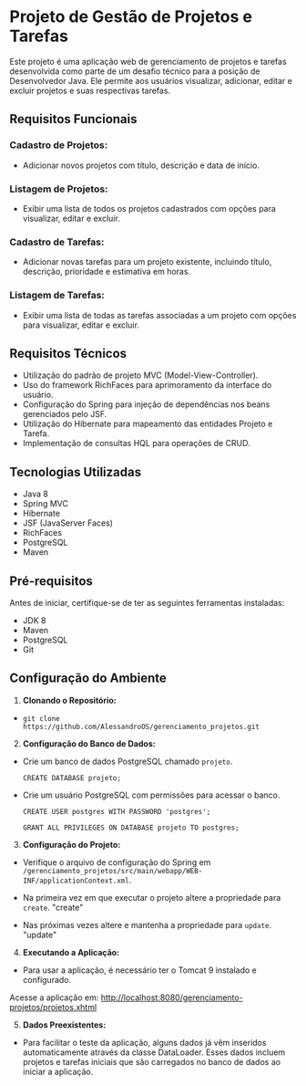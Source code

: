 # Projeto de Gestão de Projetos e Tarefas

Este projeto é uma aplicação web de gerenciamento de projetos e tarefas desenvolvida como parte de um desafio técnico para a posição de Desenvolvedor Java. Ele permite aos usuários visualizar, adicionar, editar e excluir projetos e suas respectivas tarefas.

## Requisitos Funcionais

### Cadastro de Projetos:
- Adicionar novos projetos com título, descrição e data de início.
  
### Listagem de Projetos:
- Exibir uma lista de todos os projetos cadastrados com opções para visualizar, editar e excluir.

### Cadastro de Tarefas:
- Adicionar novas tarefas para um projeto existente, incluindo título, descrição, prioridade e estimativa em horas.

### Listagem de Tarefas:
- Exibir uma lista de todas as tarefas associadas a um projeto com opções para visualizar, editar e excluir.

## Requisitos Técnicos

- Utilização do padrão de projeto MVC (Model-View-Controller).
- Uso do framework RichFaces para aprimoramento da interface do usuário.
- Configuração do Spring para injeção de dependências nos beans gerenciados pelo JSF.
- Utilização do Hibernate para mapeamento das entidades Projeto e Tarefa.
- Implementação de consultas HQL para operações de CRUD.

## Tecnologias Utilizadas

- Java 8
- Spring MVC
- Hibernate
- JSF (JavaServer Faces)
- RichFaces
- PostgreSQL
- Maven

## Pré-requisitos

Antes de iniciar, certifique-se de ter as seguintes ferramentas instaladas:

- JDK 8
- Maven
- PostgreSQL
- Git

## Configuração do Ambiente

1. **Clonando o Repositório:**

- `git clone https://github.com/AlessandroOS/gerenciamento_projetos.git`

2. **Configuração do Banco de Dados:**
- Crie um banco de dados PostgreSQL chamado `projeto`.
  
  `CREATE DATABASE projeto;`

- Crie um usuário PostgreSQL com permissões para acessar o banco.
  
  `CREATE USER postgres WITH PASSWORD 'postgres';`
  
  `GRANT ALL PRIVILEGES ON DATABASE projeto TO postgres;`

3. **Configuração do Projeto:**
- Verifique o arquivo de configuração do Spring em `/gerenciamento_projetos/src/main/webapp/WEB-INF/applicationContext.xml`.

- Na primeira vez em que executar o projeto altere a propriedade para `create`. "<prop key="hibernate.hbm2ddl.auto">create</prop>"
- Nas próximas vezes altere e mantenha a propriedade para `update`. "<prop key="hibernate.hbm2ddl.auto">update</prop>"

4. **Executando a Aplicação:**
- Para usar a aplicação, é necessário ter o Tomcat 9 instalado e configurado.
  
Acesse a aplicação em: [http://localhost:8080/gerenciamento-projetos/projetos.xhtml](http://localhost:8080/gerenciamento-projetos/projetos.xhtml)

5. **Dados Preexistentes:**
- Para facilitar o teste da aplicação, alguns dados já vêm inseridos automaticamente através da classe DataLoader. Esses dados incluem projetos e tarefas iniciais que são carregados no banco de dados ao iniciar a aplicação.
